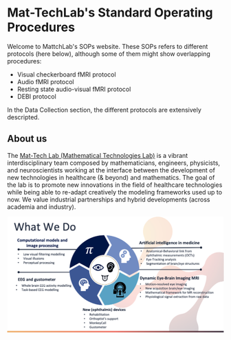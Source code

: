 # Mat-TechLab's Standard Operating Procedures

Welcome to MattchLab's SOPs website. These SOPs refers to different protocols (here below), although some of them might show overlapping procedures:

- Visual checkerboard fMRI protocol
- Audio fMRI protocol
- Resting state audio-visual fMRI protocol
- DEBI protocol

In the Data Collection section, the different protocols are extensively descripted.

## About us

The [Mat-Tech Lab (Mathematical Technologies Lab)](https://sites.google.com/view/mat-tech-lab/home) is a vibrant interdisciplinary team composed by mathematicians, engineers, physicists, and neuroscientists working at the interface between the development of new technologies in healthcare (& beyond) and mathematics. The goal of the lab is to promote new innovations in the field of healthcare technologies while being able to re-adapt creatively the modeling frameworks used up to now. We value industrial partnerships and hybrid developments (across academia and industry).

![What We Do](assets/images/what-we-do.png)
